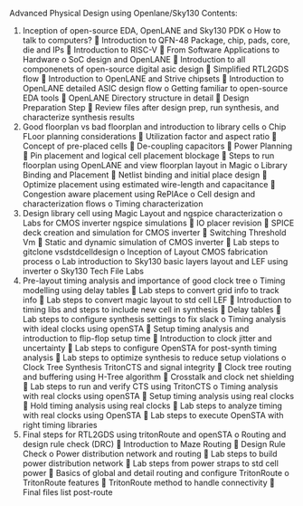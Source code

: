 Advanced Physical Design using Openlane/Sky130
Contents:
1.	Inception of open-source EDA, OpenLANE and Sky130 PDK
     o	How to talk to computers?
         	Introduction to QFN-48 Package, chip, pads, core, die and IPs
         	Introduction to RISC-V
         	From Software Applications to Hardware
     o	SoC design and OpenLANE
         	Introduction to all componenets of open-source digital asic design
         	Simplified RTL2GDS flow
         	Introduction to OpenLANE and Strive chipsets
         	Introduction to OpenLANE detailed ASIC design flow
     o	Getting familiar to open-source EDA tools
         	OpenLANE Directory structure in detail
         	Design Preparation Step
         	Review files after design prep, run synthesis, and characterize synthesis results
2.	Good floorplan vs bad floorplan and introduction to library cells
     o	Chip FLoor planning considerations
         	Utilization factor and aspect ratio
         	Concept of pre-placed cells
         	De-coupling capacitors
         	Power Planning
         	Pin placement and logical cell placement blockage
         	Steps to run floorplan using OpenLANE and view floorplan layout in Magic
    o	Library Binding and Placement
         	Netlist binding and initial place design
         	Optimize placement using estimated wire-length and capacitance
         	Congestion aware placement using RePlAce
    o	Cell design and characterization flows
    o	Timing characterization
3.	Design library cell using Magic Layout and ngspice characterization
    o	Labs for CMOS inverter ngspice simulations
         	IO placer revision
         	SPICE deck creation and simulation for CMOS inverter
         	Switching Threshold Vm
         	Static and dynamic simulation of CMOS inverter
         	Lab steps to gitclone vsdstdcelldesign
o	Inception of Layout CMOS fabrication process
o	Lab introduction to Sky130 basic layers layout and LEF using inverter
o	Sky130 Tech File Labs
4.	Pre-layout timing analysis and importance of good clock tree
o	Timing modelling using delay tables
	Lab steps to convert grid info to track info
	Lab steps to convert magic layout to std cell LEF
	Introduction to timing libs and steps to include new cell in synthesis
	Delay tables
	Lab steps to configure synthesis settings to fix slack
o	Timing analysis with ideal clocks using openSTA
	Setup timing analysis and introduction to flip-flop setup time
	Introduction to clock jitter and uncertainty
	Lab steps to configure OpenSTA for post-synth timing analysis
	Lab steps to optimize synthesis to reduce setup violations
o	Clock Tree Synthesis TritonCTS and signal integrity
	Clock tree routing and buffering using H-Tree algorithm
	Crosstalk and clock net shielding
	Lab steps to run and verify CTS using TritonCTS
o	Timing analysis with real clocks using openSTA
	Setup timing analysis using real clocks
	Hold timing analysis using real clocks
	Lab steps to analyze timing with real clocks using OpenSTA
	Lab steps to execute OpenSTA with right timing libraries
5.	Final steps for RTL2GDS using tritonRoute and openSTA
o	Routing and design rule check (DRC)
	Introduction to Maze Routing
	Design Rule Check
o	Power distribution network and routing
	Lab steps to build power distribution network
	Lab steps from power straps to std cell power
	Basics of global and detail routing and configure TritonRoute
o	TritonRoute features
	TritonRoute method to handle connectivity
	Final files list post-route

